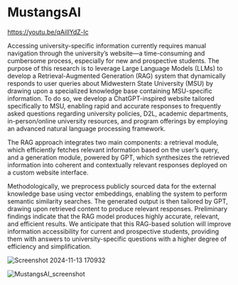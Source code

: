 # MustangsAI

https://youtu.be/qAiIlYdZ-lc

Accessing university-specific information currently requires manual navigation through the university’s website—a time-consuming and cumbersome process, especially for new and prospective students. The purpose of this research is to leverage Large Language Models (LLMs) to develop a Retrieval-Augmented Generation (RAG) system that dynamically responds to user queries about Midwestern State University (MSU) by drawing upon a specialized knowledge base containing MSU-specific information. To do so, we develop a ChatGPT-inspired website tailored specifically to MSU, enabling rapid and accurate responses to frequently asked questions regarding university policies, D2L, academic departments, in-person/online university resources, and program offerings by employing an advanced natural language processing framework. 

The RAG approach integrates two main components: a retrieval module, which efficiently fetches relevant information based on the user’s query, and a generation module, powered by GPT, which synthesizes the retrieved information into coherent and contextually relevant responses deployed on a custom website interface.

Methodologically, we preprocess publicly sourced data for the external knowledge base using vector embeddings, enabling the system to perform semantic similarity searches. The generated output is then tailored by GPT, drawing upon retrieved content to produce relevant responses.
Preliminary findings indicate that the RAG model produces highly accurate, relevant, and efficient results. We anticipate that this RAG-based solution will improve information accessibility for current and prospective students, providing them with answers to university-specific questions with a higher degree of efficiency and simplification.

![Screenshot 2024-11-13 170932](https://github.com/user-attachments/assets/2890bd35-e81a-4a27-81ff-14c71a65088b)

![MustangsAI_screenshot](https://github.com/user-attachments/assets/336878c8-84c9-4440-bc25-ab11e18bb384)
